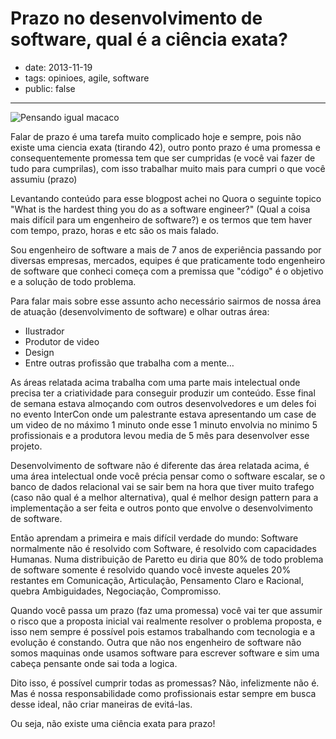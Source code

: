 # Prazo no desenvolvimento de software, qual é a ciência exata?

- date: 2013-11-19
- tags: opinioes, agile, software
- public: false

-------

![Pensando igual macaco](/media/macaco-pensando-tragarte.jpg)

Falar de prazo é uma tarefa muito complicado hoje e sempre, pois não existe uma
ciencia exata (tirando 42), outro ponto prazo é uma promessa e consequentemente
promessa tem que ser cumpridas (e você vai fazer de tudo para cumprilas), com
isso trabalhar muito mais para cumpri o que você assumiu (prazo)

Levantando conteúdo para esse blogpost achei no Quora o seguinte topico "What
is the hardest thing you do as a software engineer?" (Qual a coisa mais difícil
para um engenheiro de software?) e os termos que tem haver com tempo, prazo,
horas e etc são os mais falado. 

Sou engenheiro de software a mais de 7 anos de experiência passando por
diversas empresas, mercados, equipes é que praticamente todo engenheiro de
software que conheci começa com a premissa que "código" é o objetivo e a
solução de todo problema.

Para falar mais sobre esse assunto acho necessário sairmos de nossa área de
atuação (desenvolvimento de software) e olhar outras área:

- Ilustrador
- Produtor de video
- Design
- Entre outras profissão que trabalha com a mente…

As áreas relatada acima trabalha com uma parte mais intelectual onde precisa
ter a criatividade para conseguir produzir um conteúdo. Esse final de semana
estava almoçando com outros desenvolvedores e um deles foi no evento InterCon
onde um palestrante estava apresentando um case de um video de no máximo 1
minuto onde esse 1 minuto envolvia no minimo 5 profissionais e a produtora
levou media de 5 mês para desenvolver esse projeto.

Desenvolvimento de software não é diferente das área relatada acima, é uma
área intelectual onde você précia pensar como o software escalar, se o banco
de dados relacional vai se sair bem na hora que tiver muito trafego (caso não
qual é a melhor alternativa), qual é melhor design pattern para a
implementação a ser feita e outros ponto que envolve o desenvolvimento de
software.

Então aprendam a primeira e mais difícil verdade do mundo: Software
normalmente não é resolvido com Software, é resolvido com capacidades
Humanas. Numa distribuição de Paretto eu diria que 80% de todo problema de
software somente é resolvido quando você investe aqueles 20% restantes em
Comunicação, Articulação, Pensamento Claro e Racional, quebra Ambiguidades,
Negociação, Compromisso.

Quando você passa um prazo (faz uma promessa) você vai ter que assumir o
risco que a proposta inicial vai realmente resolver o problema proposta, e
isso nem sempre é possível pois estamos trabalhando com tecnologia e a
evolução é constando. Outra que não nos engenheiro de software não somos
maquinas onde usamos software para escrever software e sim uma cabeça
pensante onde sai toda a logica.

Dito isso, é possível cumprir todas as promessas? Não, infelizmente não é.
Mas é nossa responsabilidade como profissionais estar sempre em busca desse
ideal, não criar maneiras de evitá-las.

Ou seja, não existe uma ciência exata para prazo!
